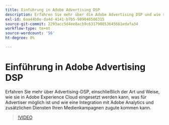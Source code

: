 ```yaml
---
title: Einführung in Adobe Advertising DSP
description: Erfahren Sie mehr über die Adobe Advertising DSP und wie sie Ihre Medienkampagnen nutzen kann.
exl-id: 6aa44b8e-da4d-4141-b7b5-989046586315
source-git-commit: 2293acc5d4ee8acb9c631790853645661edafa34
workflow-type: tm+mt
source-wordcount: '56'
ht-degree: 0%

---
```


# Einführung in Adobe Advertising DSP

Erfahren Sie mehr über Advertising-DSP, einschließlich der Art und Weise, wie sie in Adobe Experience Cloud eingesetzt werden kann, was für Advertiser möglich ist und wie eine Integration mit Adobe Analytics und zusätzlichen Diensten Ihren Medienkampagnen zugute kommen kann.

>[!VIDEO](https://video.tv.adobe.com/v/339200)
